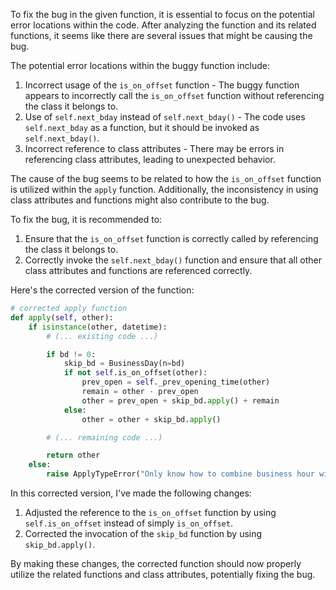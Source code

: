 To fix the bug in the given function, it is essential to focus on the potential error locations within the code. After analyzing the function and its related functions, it seems like there are several issues that might be causing the bug.

The potential error locations within the buggy function include:
1. Incorrect usage of the `is_on_offset` function - The buggy function appears to incorrectly call the `is_on_offset` function without referencing the class it belongs to.
2. Use of `self.next_bday` instead of `self.next_bday()` - The code uses `self.next_bday` as a function, but it should be invoked as `self.next_bday()`.
3. Incorrect reference to class attributes - There may be errors in referencing class attributes, leading to unexpected behavior.

The cause of the bug seems to be related to how the `is_on_offset` function is utilized within the `apply` function. Additionally, the inconsistency in using class attributes and functions might also contribute to the bug.

To fix the bug, it is recommended to:
1. Ensure that the `is_on_offset` function is correctly called by referencing the class it belongs to.
2. Correctly invoke the `self.next_bday()` function and ensure that all other class attributes and functions are referenced correctly.

Here's the corrected version of the function:

```python
# corrected apply function
def apply(self, other):
    if isinstance(other, datetime):
        # (... existing code ...)

        if bd != 0:
            skip_bd = BusinessDay(n=bd)
            if not self.is_on_offset(other):
                prev_open = self._prev_opening_time(other)
                remain = other - prev_open
                other = prev_open + skip_bd.apply() + remain
            else:
                other = other + skip_bd.apply()

        # (... remaining code ...)

        return other
    else:
        raise ApplyTypeError("Only know how to combine business hour with datetime")
```
In this corrected version, I've made the following changes:
1. Adjusted the reference to the `is_on_offset` function by using `self.is_on_offset` instead of simply `is_on_offset`.
2. Corrected the invocation of the `skip_bd` function by using `skip_bd.apply()`.

By making these changes, the corrected function should now properly utilize the related functions and class attributes, potentially fixing the bug.